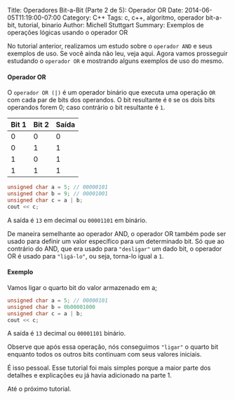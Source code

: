 Title: Operadores Bit-a-Bit (Parte 2 de 5): Operador OR
Date: 2014-06-05T11:19:00-07:00
Category: C++
Tags: c, c++, algoritmo, operador bit-a-bit, tutorial, binario
Author: Michell Stuttgart
Summary: Exemplos de operações lógicas usando o operador OR

No tutorial anterior, realizamos um estudo sobre o `operador AND` e seus exemplos de uso. Se você ainda não leu, veja aqui. Agora vamos prosseguir estudando o `operador OR` e mostrando alguns exemplos de uso do mesmo.

#### Operador OR

O `operador OR (|)` é um operador binário que executa uma operação `OR` com cada par de bits dos operandos. O bit resultante é `0` se os dois bits operandos forem 0; caso contrário o bit resultante é `1`.

Bit 1|Bit 2|Saída
:---|:-|:--
0|	0|	0
0|	1|	1
1|	0|	1
1|	1|	1

```cpp
unsigned char a = 5; // 00000101
unsigned char b = 9; // 00001001
unsigned char c = a | b;
cout << c;
```
A saída é `13` em decimal ou `00001101` em binário.

De maneira semelhante ao operador AND, o operador OR também pode ser usado para definir um valor específico para um determinado bit. Só que ao contrário do AND, que era usado para `"desligar"` um dado bit, o operador OR é usado para `"ligá-lo"`, ou seja, torna-lo igual a `1`.

#### Exemplo

Vamos ligar o quarto bit do valor armazenado em a;

```cpp
unsigned char a = 5; // 00000101
unsigned char b = 0b00001000
unsigned char c = a | b;
cout << c;
```
A saída é `13` decimal ou `00001101` binário.

Observe que após essa operação, nós conseguimos `"ligar"` o quarto bit enquanto todos os outros bits continuam com seus valores iniciais.

É isso pessoal. Esse tutorial foi mais simples porque a maior parte dos detalhes e explicações eu já havia adicionado na parte 1.

Até o próximo tutorial.

